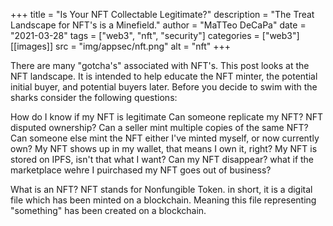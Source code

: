 +++
title = "Is Your NFT Collectable Legitimate?"
description = "The Treat Landscape for NFT's is a Minefield."
author = "MaTTeo DeCaPa"
date = "2021-03-28"
tags = ["web3", "nft", "security"]
categories = ["web3"]
[[images]]
  src = "img/appsec/nft.png"
  alt = "nft"
+++

There are many "gotcha's" associated with NFT's.  This post looks at the NFT landscape.  It is intended to help educate the NFT minter, the  potential initial buyer, and potential buyers later. Before you decide to swim with the sharks consider the following questions:

How do I know if my NFT is legitimate
Can someone replicate my NFT?
NFT disputed ownership?
Can a seller mint multiple copies of the same NFT?
Can someone else mint the NFT either I've minted myself, or now currently own?
My NFT shows up in my wallet, that means I own it, right?
My NFT is stored on IPFS, isn't that what I want?
Can my NFT disappear?
what if the marketplace wehre I puirchased my NFT goes out of business?


What is an NFT?
NFT stands for Nonfungible Token.  in short, it is a digital file which has been minted on a blockchain.  Meaning this file representing "something" has been created on a blockchain. 



<!--more-->


